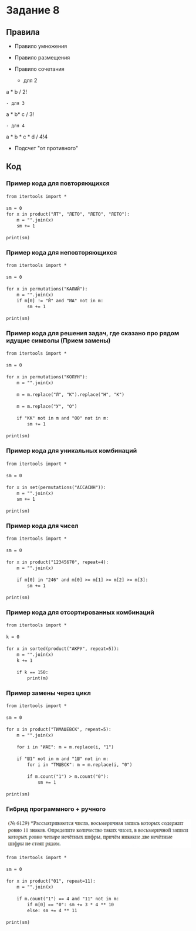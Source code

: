 # Задание 8

## Правила

- Правило умножения
- Правило размещения
- Правило сочетания

	- для 2

a * b / 2!

	- для 3

a * b* c / 3!

	- для 4

a * b * c * d / 4!4

- Подсчет "от противного"

## Код

### Пример кода для повторяющихся

```
from itertools import *

sm = 0
for x in product("ЛТ", "ЛЕТО", "ЛЕТО", "ЛЕТО"):
    m = "".join(x)
    sm += 1

print(sm)
```

### Пример кода для неповторяющихся

```
from itertools import *

sm = 0

for x in permutations("КАЛИЙ"):
    m = "".join(x)
    if m[0] != "Й" and "ИА" not in m:
        sm += 1

print(sm)
```

### Пример кода для решения задач, где сказано про рядом идущие символы (Прием замены)

```
from itertools import *

sm = 0

for x in permutations("КОЛУН"):
    m = "".join(x)

    m = m.replace("Л", "К").replace("Н", "К")

    m = m.replace("У", "О")

    if "КК" not in m and "ОО" not in m:
        sm += 1

print(sm)
```


### Пример кода для уникальных комбинаций

```
from itertools import *

sm = 0

for x in set(permutations("АССАСИН")):
    m = "".join(x)
    sm += 1

print(sm)
```

### Пример кода для чисел

```
from itertools import *

sm = 0

for x in product("12345670", repeat=4):
    m = "".join(x)

    if m[0] in "246" and m[0] >= m[1] >= m[2] >= m[3]:
        sm += 1

print(sm)
```

### Пример кода для отсортированных комбинаций

```
from itertools import *

k = 0

for x in sorted(product("АКРУ", repeat=5)):
    m = "".join(x)
    k += 1

    if k == 150:
        print(m)
```

### Пример замены через цикл

```
from itertools import *

sm = 0

for x in product("ТИМАШЕВСК", repeat=5):
    m = "".join(x)

    for i in "ИАЕ": m = m.replace(i, "1")

    if "Ш1" not in m and "1Ш" not in m:
        for i in "ТМШВСК": m = m.replace(i, "0")

        if m.count("1") > m.count("0"):
            sm += 1

print(sm)
```

### Гибрид программного + ручного

<img src="images/image14.png" />

```
from itertools import *

sm = 0

for x in product("01", repeat=11):
    m = "".join(x)

    if m.count("1") == 4 and "11" not in m:
        if m[0] == "0": sm += 3 * 4 ** 10
        else: sm += 4 ** 11 

print(sm)
```